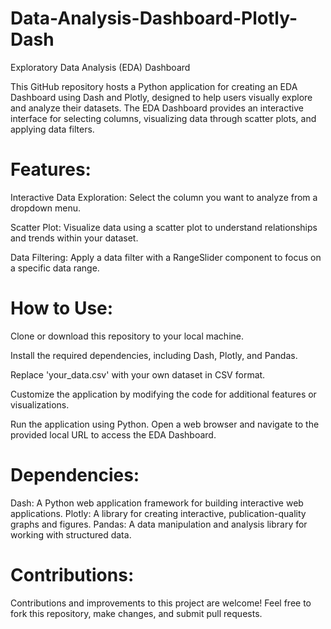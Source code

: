 # Data-Analysis-Dashboard-Plotly-Dash
Exploratory Data Analysis (EDA) Dashboard

This GitHub repository hosts a Python application for creating an EDA Dashboard using Dash and Plotly, designed to help users visually explore and analyze their datasets. The EDA Dashboard provides an interactive interface for selecting columns, visualizing data through scatter plots, and applying data filters.

# Features:

Interactive Data Exploration: Select the column you want to analyze from a dropdown menu.

Scatter Plot: Visualize data using a scatter plot to understand relationships and trends within your dataset.

Data Filtering: Apply a data filter with a RangeSlider component to focus on a specific data range.

# How to Use:

Clone or download this repository to your local machine.

Install the required dependencies, including Dash, Plotly, and Pandas.

Replace 'your_data.csv' with your own dataset in CSV format.

Customize the application by modifying the code for additional features or visualizations.

Run the application using Python. Open a web browser and navigate to the provided local URL to access the EDA Dashboard.

# Dependencies:

Dash: A Python web application framework for building interactive web applications.
Plotly: A library for creating interactive, publication-quality graphs and figures.
Pandas: A data manipulation and analysis library for working with structured data.

# Contributions:

Contributions and improvements to this project are welcome! Feel free to fork this repository, make changes, and submit pull requests.
